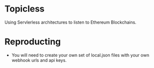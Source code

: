 # Topicless

Using Servlerless architectures to listen to Ethereum Blockchains.

# Reproducting

* You will need to create your own set of local.json files with your own
  webhook urls and api keys.